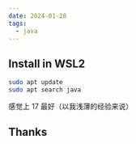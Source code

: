 ```yaml
---
date: 2024-01-28
tags:
  - java
---
```


## Install in WSL2


```sh
sudo apt update
sudo apt search java
```

感觉上 17 最好（以我浅薄的经验来说）


## Thanks

